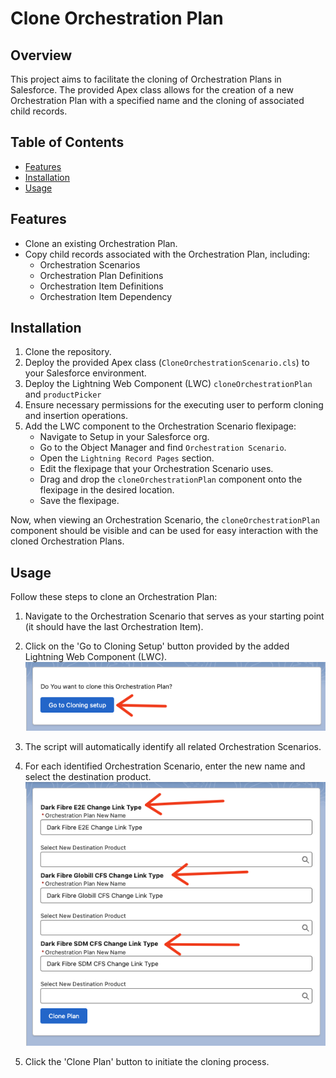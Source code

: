 # Clone Orchestration Plan

## Overview

This project aims to facilitate the cloning of Orchestration Plans in Salesforce. The provided Apex class allows for the creation of a new Orchestration Plan with a specified name and the cloning of associated child records.

## Table of Contents

- [Features](#features)
- [Installation](#installation)
- [Usage](#usage)

## Features

- Clone an existing Orchestration Plan.
- Copy child records associated with the Orchestration Plan, including:
  - Orchestration Scenarios
  - Orchestration Plan Definitions
  - Orchestration Item Definitions
  - Orchestration Item Dependency

## Installation

1. Clone the repository.
2. Deploy the provided Apex class (`CloneOrchestrationScenario.cls`) to your Salesforce environment.
3. Deploy the Lightning Web Component (LWC) `cloneOrchestrationPlan` and `productPicker`
4. Ensure necessary permissions for the executing user to perform cloning and insertion operations.
5. Add the LWC component to the Orchestration Scenario flexipage:
   - Navigate to Setup in your Salesforce org.
   - Go to the Object Manager and find `Orchestration Scenario`.
   - Open the `Lightning Record Pages` section.
   - Edit the flexipage that your Orchestration Scenario uses.
   - Drag and drop the `cloneOrchestrationPlan` component onto the flexipage in the desired location.
   - Save the flexipage.

Now, when viewing an Orchestration Scenario, the `cloneOrchestrationPlan` component should be visible and can be used for easy interaction with the cloned Orchestration Plans.


## Usage

Follow these steps to clone an Orchestration Plan:

1. Navigate to the Orchestration Scenario that serves as your starting point (it should have the last Orchestration Item).

2. Click on the 'Go to Cloning Setup' button provided by the added Lightning Web Component (LWC).
   ![Step 1](img/Step1.png)

3. The script will automatically identify all related Orchestration Scenarios.

4. For each identified Orchestration Scenario, enter the new name and select the destination product.
   ![Step 2](img/Step2.png)

5. Click the 'Clone Plan' button to initiate the cloning process.


